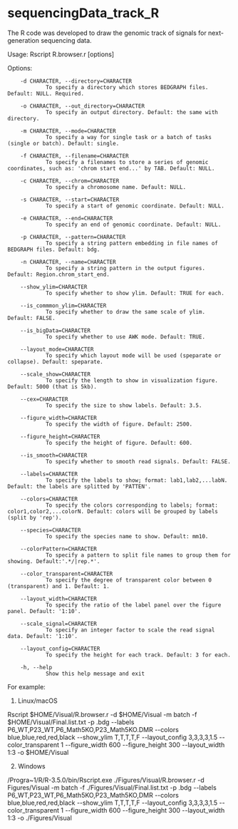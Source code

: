 # sequencingData_track_R
The R code was developed to draw the genomic track of signals for next-generation sequencing data. 

Usage: Rscript R.browser.r [options]

Options:

        -d CHARACTER, --directory=CHARACTER
                To specify a directory which stores BEDGRAPH files. Default: NULL. Required.

        -o CHARACTER, --out_directory=CHARACTER
                To specify an output directory. Default: the same with directory.

        -m CHARACTER, --mode=CHARACTER
                To specify a way for single task or a batch of tasks (single or batch). Default: single.

        -f CHARACTER, --filename=CHARACTER
                To specify a filenames to store a series of genomic coordinates, such as: 'chrom start end...' by TAB. Default: NULL.

        -c CHARACTER, --chrom=CHARACTER
                To specify a chromosome name. Default: NULL.

        -s CHARACTER, --start=CHARACTER
                To specify a start of genomic coordinate. Default: NULL.

        -e CHARACTER, --end=CHARACTER
                To specify an end of genomic coordinate. Default: NULL.

        -p CHARACTER, --pattern=CHARACTER
                To specify a string pattern embedding in file names of BEDGRAPH files. Default: bdg.

        -n CHARACTER, --name=CHARACTER
                To specify a string pattern in the output figures. Default: Region.chrom_start_end.

        --show_ylim=CHARACTER
                To specify whether to show ylim. Default: TRUE for each.

        --is_commmon_ylim=CHARACTER
                To specify whether to draw the same scale of ylim. Default: FALSE.

        --is_bigData=CHARACTER
                To specify whether to use AWK mode. Default: TRUE.

        --layout_mode=CHARACTER
                To specify which layout mode will be used (speparate or collapse). Default: speparate.

        --scale_show=CHARACTER
                To specify the length to show in visualization figure. Default: 5000 (that is 5kb).

        --cex=CHARACTER
                To specify the size to show labels. Default: 3.5.

        --figure_width=CHARACTER
                To specify the width of figure. Default: 2500.

        --figure_height=CHARACTER
                To specify the height of figure. Default: 600.

        --is_smooth=CHARACTER
                To specify whether to smooth read signals. Default: FALSE.

        --labels=CHARACTER
                To specify the labels to show; format: lab1,lab2,...labN. Default: the labels are splitted by 'PATTEN'.

        --colors=CHARACTER
                To specify the colors corresponding to labels; format: color1,color2,...colorN. Default: colors will be grouped by labels (split by 'rep').

        --species=CHARACTER
                To specify the species name to show. Default: mm10.

        --colorPattern=CHARACTER
                To specify a pattern to split file names to group them for showing. Default:'.*/|rep.*'.

        --color_transparent=CHARACTER
                To specify the degree of transparent color between 0 (transparent) and 1. Default: 1.

        --layout_width=CHARACTER
                To specify the ratio of the label panel over the figure panel. Default: '1:10'.

        --scale_signal=CHARACTER
                To specify an integer factor to scale the read signal data. Default: '1:10'.

        --layout_config=CHARACTER
                To specify the height for each track. Default: 3 for each.

        -h, --help
                Show this help message and exit
                
For example: 
1. Linux/macOS

Rscript $HOME/Visual/R.browser.r -d $HOME/Visual -m batch -f $HOME/Visual/Final.list.txt -p .bdg --labels P6_WT,P23_WT,P6_Math5KO,P23_Math5KO.DMR --colors blue,blue,red,red,black --show_ylim T,T,T,T,F --layout_config 3,3,3,3,1.5 --color_transparent 1 --figure_width 600 --figure_height 300 --layout_width 1:3 -o $HOME/Visual

2. Windows

/Progra~1/R/R-3.5.0/bin/Rscript.exe ./Figures/Visual/R.browser.r -d Figures/Visual -m batch -f ./Figures/Visual/Final.list.txt -p .bdg --labels P6_WT,P23_WT,P6_Math5KO,P23_Math5KO,DMR --colors blue,blue,red,red,black --show_ylim T,T,T,T,F --layout_config 3,3,3,3,1.5 --color_transparent 1 --figure_width 600 --figure_height 300 --layout_width 1:3 -o ./Figures/Visual
